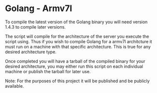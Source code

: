 # Golang - Armv7l

To compile the latest version of the Golang binary you will need version 1.4.3 to compile later versions.

The script will compile for the architecture of the server you execute the script using. Thus if you wish to compile Golang for a armv7l architcture it must run on a machine with that specific architecture. This is true for any desired architecture type.

Once completed you will have a tarball of the compiled binary for your desired architecture, you may either run this script on each individual machine or publish the tarball for later use.

Note: For the purposes of this project it will be published and be publicly available.
